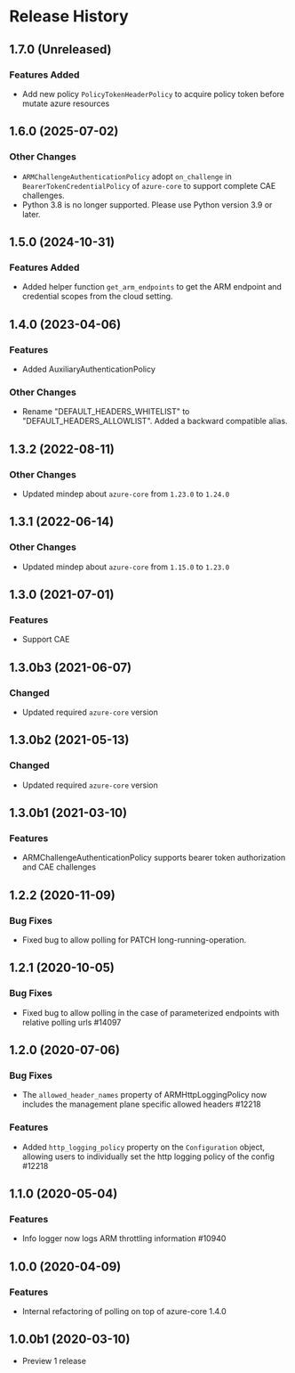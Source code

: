 # Release History

## 1.7.0 (Unreleased)

### Features Added

- Add new policy `PolicyTokenHeaderPolicy` to acquire policy token before mutate azure resources

## 1.6.0 (2025-07-02)

### Other Changes

- `ARMChallengeAuthenticationPolicy` adopt `on_challenge` in `BearerTokenCredentialPolicy` of `azure-core` to support complete CAE challenges.
- Python 3.8 is no longer supported. Please use Python version 3.9 or later.

## 1.5.0 (2024-10-31)

### Features Added

- Added helper function `get_arm_endpoints` to get the ARM endpoint and credential scopes from the cloud setting.

## 1.4.0 (2023-04-06)

### Features

- Added AuxiliaryAuthenticationPolicy

### Other Changes

- Rename "DEFAULT_HEADERS_WHITELIST" to "DEFAULT_HEADERS_ALLOWLIST". Added a backward compatible alias.

## 1.3.2 (2022-08-11)

### Other Changes

- Updated mindep about `azure-core` from `1.23.0` to `1.24.0`

## 1.3.1 (2022-06-14)

### Other Changes

- Updated mindep about `azure-core` from `1.15.0` to `1.23.0`

## 1.3.0 (2021-07-01)

### Features

- Support CAE

## 1.3.0b3 (2021-06-07)

### Changed

- Updated required `azure-core` version

## 1.3.0b2 (2021-05-13)

### Changed

- Updated required `azure-core` version

## 1.3.0b1 (2021-03-10)

### Features

- ARMChallengeAuthenticationPolicy supports bearer token authorization and CAE challenges

## 1.2.2 (2020-11-09)

### Bug Fixes

- Fixed bug to allow polling for PATCH long-running-operation.

## 1.2.1 (2020-10-05)

### Bug Fixes

- Fixed bug to allow polling in the case of parameterized endpoints with relative polling urls  #14097

## 1.2.0 (2020-07-06)

### Bug Fixes

- The `allowed_header_names` property of ARMHttpLoggingPolicy now includes the management plane specific
allowed headers  #12218

### Features

- Added `http_logging_policy` property on the `Configuration` object, allowing users to individually
set the http logging policy of the config  #12218

## 1.1.0 (2020-05-04)

### Features

- Info logger now logs ARM throttling information  #10940


## 1.0.0 (2020-04-09)

### Features

- Internal refactoring of polling on top of azure-core 1.4.0

## 1.0.0b1 (2020-03-10)

- Preview 1 release
